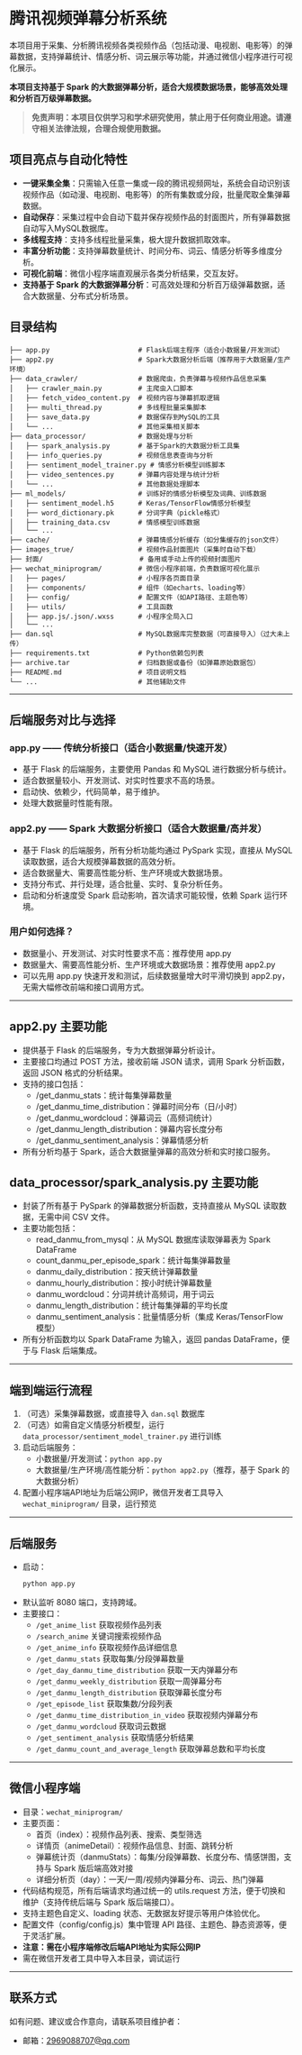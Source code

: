 # 腾讯视频弹幕分析系统

本项目用于采集、分析腾讯视频各类视频作品（包括动漫、电视剧、电影等）的弹幕数据，支持弹幕统计、情感分析、词云展示等功能，并通过微信小程序进行可视化展示。

**本项目支持基于 Spark 的大数据弹幕分析，适合大规模数据场景，能够高效处理和分析百万级弹幕数据。**

> **免责声明：本项目仅供学习和学术研究使用，禁止用于任何商业用途。请遵守相关法律法规，合理合规使用数据。**

## 项目亮点与自动化特性

- **一键采集全集**：只需输入任意一集或一段的腾讯视频网址，系统会自动识别该视频作品（如动漫、电视剧、电影等）的所有集数或分段，批量爬取全集弹幕数据。
- **自动保存**：采集过程中会自动下载并保存视频作品的封面图片，所有弹幕数据自动写入MySQL数据库。
- **多线程支持**：支持多线程批量采集，极大提升数据抓取效率。
- **丰富分析功能**：支持弹幕数量统计、时间分布、词云、情感分析等多维度分析。
- **可视化前端**：微信小程序端直观展示各类分析结果，交互友好。
- **支持基于 Spark 的大数据弹幕分析**：可高效处理和分析百万级弹幕数据，适合大数据量、分布式分析场景。

## 目录结构

```
├── app.py                      # Flask后端主程序（适合小数据量/开发测试）
├── app2.py                     # Spark大数据分析后端（推荐用于大数据量/生产环境）
├── data_crawler/               # 数据爬虫，负责弹幕与视频作品信息采集
│   ├── crawler_main.py         # 主爬虫入口脚本
│   ├── fetch_video_content.py  # 视频内容与弹幕抓取逻辑
│   ├── multi_thread.py         # 多线程批量采集脚本
│   ├── save_data.py            # 数据保存到MySQL的工具
│   └── ...                     # 其他采集相关脚本
├── data_processor/             # 数据处理与分析
│   ├── spark_analysis.py       # 基于Spark的大数据分析工具集
│   ├── info_queries.py         # 视频信息表查询与分析
│   ├── sentiment_model_trainer.py # 情感分析模型训练脚本
│   ├── video_sentences.py      # 弹幕内容处理与统计分析
│   └── ...                     # 其他数据处理脚本
├── ml_models/                  # 训练好的情感分析模型及词典、训练数据
│   ├── sentiment_model.h5      # Keras/TensorFlow情感分析模型
│   ├── word_dictionary.pk      # 分词字典（pickle格式）
│   ├── training_data.csv       # 情感模型训练数据
│   └── ...
├── cache/                      # 弹幕情感分析缓存（如分集缓存的json文件）
├── images_true/                # 视频作品封面图片（采集时自动下载）
├── 封面/                        # 备用或手动上传的视频封面图片
├── wechat_miniprogram/         # 微信小程序前端，负责数据可视化展示
│   ├── pages/                  # 小程序各页面目录
│   ├── components/             # 组件（如echarts、loading等）
│   ├── config/                 # 配置文件（如API路径、主题色等）
│   ├── utils/                  # 工具函数
│   ├── app.js/.json/.wxss      # 小程序全局入口
│   └── ...
├── dan.sql                     # MySQL数据库完整数据（可直接导入）（过大未上传）
├── requirements.txt            # Python依赖包列表
├── archive.tar                 # 归档数据或备份（如弹幕原始数据包）
├── README.md                   # 项目说明文档
└── ...                         # 其他辅助文件
```

---

## 后端服务对比与选择

### app.py —— 传统分析接口（适合小数据量/快速开发）
- 基于 Flask 的后端服务，主要使用 Pandas 和 MySQL 进行数据分析与统计。
- 适合数据量较小、开发测试、对实时性要求不高的场景。
- 启动快、依赖少，代码简单，易于维护。
- 处理大数据量时性能有限。

### app2.py —— Spark 大数据分析接口（适合大数据量/高并发）
- 基于 Flask 的后端服务，所有分析功能均通过 PySpark 实现，直接从 MySQL 读取数据，适合大规模弹幕数据的高效分析。
- 适合数据量大、需要高性能分析、生产环境或大数据场景。
- 支持分布式、并行处理，适合批量、实时、复杂分析任务。
- 启动和分析速度受 Spark 启动影响，首次请求可能较慢，依赖 Spark 运行环境。

### 用户如何选择？
- 数据量小、开发测试、对实时性要求不高：推荐使用 app.py
- 数据量大、需要高性能分析、生产环境或大数据场景：推荐使用 app2.py
- 可以先用 app.py 快速开发和测试，后续数据量增大时平滑切换到 app2.py，无需大幅修改前端和接口调用方式。

---

## app2.py 主要功能
- 提供基于 Flask 的后端服务，专为大数据弹幕分析设计。
- 主要接口均通过 POST 方法，接收前端 JSON 请求，调用 Spark 分析函数，返回 JSON 格式的分析结果。
- 支持的接口包括：
  - /get_danmu_stats：统计每集弹幕数量
  - /get_danmu_time_distribution：弹幕时间分布（日/小时）
  - /get_danmu_wordcloud：弹幕词云（高频词统计）
  - /get_danmu_length_distribution：弹幕内容长度分布
  - /get_danmu_sentiment_analysis：弹幕情感分析
- 所有分析均基于 Spark，适合大数据量弹幕的高效分析和实时接口服务。

## data_processor/spark_analysis.py 主要功能
- 封装了所有基于 PySpark 的弹幕数据分析函数，支持直接从 MySQL 读取数据，无需中间 CSV 文件。
- 主要功能包括：
  - read_danmu_from_mysql：从 MySQL 数据库读取弹幕表为 Spark DataFrame
  - count_danmu_per_episode_spark：统计每集弹幕数量
  - danmu_daily_distribution：按天统计弹幕数量
  - danmu_hourly_distribution：按小时统计弹幕数量
  - danmu_wordcloud：分词并统计高频词，用于词云
  - danmu_length_distribution：统计每集弹幕的平均长度
  - danmu_sentiment_analysis：批量情感分析（集成 Keras/TensorFlow 模型）
- 所有分析函数均以 Spark DataFrame 为输入，返回 pandas DataFrame，便于与 Flask 后端集成。

---

## 端到端运行流程

1. （可选）采集弹幕数据，或直接导入 `dan.sql` 数据库
2. （可选）如需自定义情感分析模型，运行 `data_processor/sentiment_model_trainer.py` 进行训练
3. 启动后端服务：
   - 小数据量/开发测试：`python app.py`
   - 大数据量/生产环境/高性能分析：`python app2.py`（推荐，基于 Spark 的大数据分析）
4. 配置小程序端API地址为后端公网IP，微信开发者工具导入 `wechat_miniprogram/` 目录，运行预览

---

## 后端服务

- 启动：
  ```bash
  python app.py
  ```
- 默认监听 8080 端口，支持跨域。
- 主要接口：
  - `/get_anime_list` 获取视频作品列表
  - `/search_anime` 关键词搜索视频作品
  - `/get_anime_info` 获取视频作品详细信息
  - `/get_danmu_stats` 获取每集/分段弹幕数量
  - `/get_day_danmu_time_distribution` 获取一天内弹幕分布
  - `/get_danmu_weekly_distribution` 获取一周弹幕分布
  - `/get_danmu_length_distribution` 获取弹幕长度分布
  - `/get_episode_list` 获取集数/分段列表
  - `/get_danmu_time_distribution_in_video` 获取视频内弹幕分布
  - `/get_danmu_wordcloud` 获取词云数据
  - `/get_sentiment_analysis` 获取情感分析结果
  - `/get_danmu_count_and_average_length` 获取弹幕总数和平均长度

---

## 微信小程序端

- 目录：`wechat_miniprogram/`
- 主要页面：
  - 首页（index）：视频作品列表、搜索、类型筛选
  - 详情页（animeDetail）：视频作品信息、封面、跳转分析
  - 弹幕统计页（danmuStats）：每集/分段弹幕数、长度分布、情感饼图，支持与 Spark 版后端高效对接
  - 详细分析页（day）：一天/一周/视频内弹幕分布、词云、热门弹幕
- 代码结构规范，所有后端请求均通过统一的 utils.request 方法，便于切换和维护（支持传统后端与 Spark 版后端接口）。
- 支持主题色自定义、loading 状态、无数据友好提示等用户体验优化。
- 配置文件（config/config.js）集中管理 API 路径、主题色、静态资源等，便于灵活扩展。
- **注意：需在小程序端修改后端API地址为实际公网IP**
- 需在微信开发者工具中导入本目录，调试运行

----

## 联系方式

如有问题、建议或合作意向，请联系项目维护者：

- 邮箱：2969088707@qq.com
